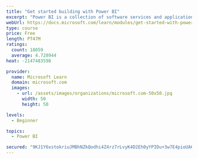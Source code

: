 ```yaml
---
title: "Get started building with Power BI"
excerpt: "Power BI is a collection of software services and applications that let you connect to all sorts of data sources and create compelling visuals and reports. You can benefit from receiving those reports, or you can share them with others inside or outside your organization. Learn the basics of Power BI, how its services and applications work together, and how they can be used to create or experience compelling visuals and analytics based on your data."
webUrl: https://docs.microsoft.com/learn/modules/get-started-with-power-bi/
type: course
price: Free
length: PT47M
ratings:
  count: 18059
  average: 4.728944
heat: -2147483598

provider:
  name: Microsoft Learn
  domain: microsoft.com
  images:
    - url: /assets/images/organizations/microsoft.com-50x50.jpg
      width: 50
      height: 50

levels:
  - Beginner

topics:
  - Power BI

secured: "9KJ1Y6xstokriuJMBhNZkQodhi4Z4rz7rLvyK4D2Eh0yYPIDu+3w7E4pioUA6A9NeTLFtCED0YUny8ZJW9Yc5NJf4QIrnhp0GnGmFK0Tpw+NAwEMi4lolY6zZP0JsqeJkJJi64qVr2CyL757+zQoTVSyUaRT9RcfhNd9fVSruuaL9rRS8/h04538aVIwQnjnp6HhJu9mhqJTiqKlP8cduJxZO0QXIdbf8PORFsi47miwy8lKecroAd/y3K9btdigZCSJ9e9gqOIW9UvqahrJ82/zU3z8TfSDZwG4WbxH5UjgT2SnHAKx9lrjDoxejhWmqq3EcJak2MCbNhOqdEoqU4XDlMOaWasbxCOX0ZNO7OTbzDJjBc13YfvHmO0eFgZCFuQKlVpS8ks1q40HLHg7Xr4Q5vKZNyuUzokwyLGOwGtiO/WQXe2j3tDVnYPcN98O;ld3eIa/gugDB9WKxhVCVDQ=="
---
```


